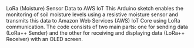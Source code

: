 LoRa (Moisture) Sensor Data to AWS IoT
This Arduino sketch enables the monitoring of soil moisture levels using a resistive moisture sensor and transmits this data to Amazon Web Services (AWS) IoT Core using LoRa communication. The code consists of two main parts: one for sending data (LoRa++ Sender) and the other for receiving and displaying data (LoRa++ Receiver) with an OLED screen.
